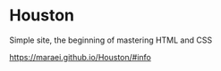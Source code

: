 # Houston
Simple site, the beginning of mastering HTML and CSS

https://maraei.github.io/Houston/#info
